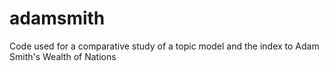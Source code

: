 adamsmith
=========

Code used for a comparative study of a topic model and the index to Adam Smith's Wealth of Nations
